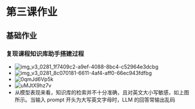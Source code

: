 # 第三课作业
## 基础作业
### 复现课程知识库助手搭建过程
* ![img_v3_0281_1f7409c2-a9ef-4088-8bc4-c52964e3dcbg](https://github.com/Rookieaura/InternLM-tutorial-assignments/assets/44491151/942552ce-391a-4864-afbc-868a48e3ec23)
* ![img_v3_0281_8c070181-6611-4af4-aff0-66ec943fdfbg](https://github.com/Rookieaura/InternLM-tutorial-assignments/assets/44491151/25639372-ee0d-4eb2-a367-e2a4e6138de4)
* ![0qmJd6Vp5k](https://github.com/Rookieaura/InternLM-tutorial-assignments/assets/44491151/0d773cfd-c7d0-4122-af94-8250eb429b58)
* ![uMJtX9hz7v](https://github.com/Rookieaura/InternLM-tutorial-assignments/assets/44491151/319518c8-fc19-4eac-ac33-7a7b748c97b4)
* 从模型表现来看，知识库的检索并不十分准确，且对英文大小写敏感，如上图所示。当输入 prompt 开头为大写英文字母时，LLM 的回答常输出乱码


